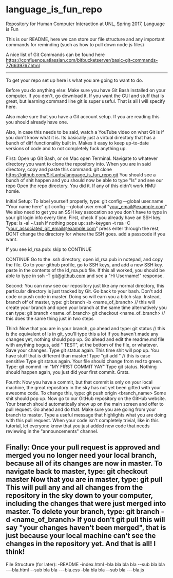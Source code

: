 # language_is_fun_repo
Repository for Human Computer Interaction at UNL, Spring 2017, Language is Fun

This is our README, here we can store our file structure and any important commands for reminding (such as how to pull down node.js files)

A nice list of Git Commands can be found here
https://confluence.atlassian.com/bitbucketserver/basic-git-commands-776639767.html



-------------------------------------------------------------------------------------------

To get your repo set up here is what you are going to want to do.

Before you do anything else:
Make sure you have Git Bash installed on your computer. If you don't, go download it.
If you want the GUI and stuff that is great, but learning command line git is super useful. That is all I will specify here.

Also make sure that you have a Git account setup. If you are reading this you should already have one.

Also, in case this needs to be said, watch a YouTube video on what Git is if you don't know what it is.
Its basically just a virtual directory that has a bunch of diff functionality built in.
Makes it easy to keep up-to-date versions of code and to not completely fuck anything up.

First:
Open up Git Bash, or on Mac open Terminal. Navigate to whatever directory you want to clone the repository into.
When you are in said directory, copy and paste this command:
git clone https://github.com/SirLants/language_is_fun_repo.git
You should see a bunch of shit happen and you should now be able to type "ls" and see our repo
Open the repo directory.
You did it.
If any of this didn't work HMU homie.

Initial Setup:
To label yourself properly, type:
git config --global user.name "Your name here"
git config --global user.email "your_email@example.com"
We also need to get you an SSH key assocation so you don't have to type in your git login info every time.
First, check if you already have an SSH key. Type:
ls -al ~/.ssh
If nothing pops up:
ssh-keygen -t rsa -C "your_associated_git_email@example.com"
press enter through the rest, DONT change the directory for where the SSH goes. add a passcode if you want.


If you see id_rsa.pub: 
skip to CONTINUE

CONTINUE
Go to the .ssh directory, open id_rsa.pub in notepad, and copy the file.
Go to your github profile, go to SSH keys, and add a new SSH key. paste in the contents of the id_rsa.pub file.
If this all worked, you should be able to type in ssh -T git@github.com and see a "Hi Username!" response.

Second:
You can now see our repository just like any normal directory, this particular directory is just tracked by Git.
Go back to your bash.
Don't add code or push code in master. Doing so will earn you a bitch slap.
Instead, branch off of master, type:
git branch -b <name_of_branch> // this will create your branch and open your branch at the same time
alternatively you can type:
git branch <name_of_branch>
git checkout <name_of_branch> // this does the same thing just in two steps

Third:
Now that you are in your branch, go ahead and type:
git status // this is the equivalent of ls in git, you'll type this a lot
If you haven't made any changes yet, nothing should pop up.
Go ahead and edit the readme.md file with anything bogus, add "<name> TEST", at the bottom of the file, or whatever. Save your changes.
Type git status again. This time shit will pop up. You have stuff that is different than master!
Type "git add <filename>" // this is case sensitive
Type git status again. Your file should change from red to green.
Type:
git commit -m "MY FIRST COMMIT YAY"
Type git status. Nothing should happen again, you just did your first commit. Grats.

Fourth:
Now you have a commit, but that commit is only on your local machine, the great repository in the sky has not yet been gifted with your awesome code.
To change this, type:
git push origin <branch_name>
Some shit should pop up.
Now go to our GitHub repository on the GitHub website.
Your branch should automatically show up on the main screen and offer to pull request.
Go ahead and do that. Make sure you are going from your branch to master. Type a useful message that highlights what you are doing with this pull request.
When your code isn't completely trivial, like in this tutorial, let everyone know that you just added new code that needs reviewing in the "announcements" channel.

Finally: 
Once your pull request is approved and merged you no longer need your local branch, because all of its changes are now in master.
To navigate back to master, type:
git checkout master
Now that you are in master, type:
git pull
This will pull any and all changes from the repository in the sky down to your computer, including the changes that were just merged into master.
To delete your branch, type:
git branch -d <name_of_branch>
If you don't git pull this will say "your changes haven't been merged", that is just because your local machine can't see the changes in the repository yet.
And that is all! I think!
----------------------------------------------------------------------------------------------



File Structure (for later):
-README
-index.html
-bla bla bla bla
--sub bla bla
---bla.html
--sub bla bla
---bla.css
-bla bla bla
--sub bla
---bla.js
